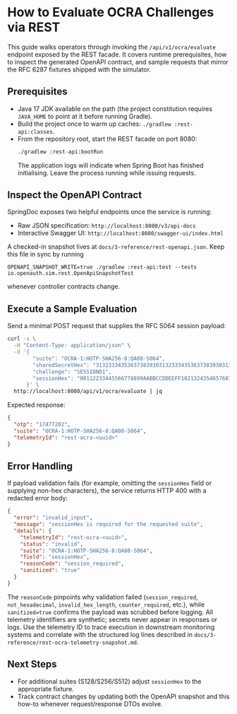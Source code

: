# How to Evaluate OCRA Challenges via REST

This guide walks operators through invoking the `/api/v1/ocra/evaluate` endpoint exposed by the REST facade. It covers runtime prerequisites, how to inspect the generated OpenAPI contract, and sample requests that mirror the RFC 6287 fixtures shipped with the simulator.

## Prerequisites
- Java 17 JDK available on the path (the project constitution requires `JAVA_HOME` to point at it before running Gradle).
- Build the project once to warm up caches: `./gradlew :rest-api:classes`.
- From the repository root, start the REST facade on port 8080:
  ```bash
  ./gradlew :rest-api:bootRun
  ```
  The application logs will indicate when Spring Boot has finished initialising. Leave the process running while issuing requests.

## Inspect the OpenAPI Contract
SpringDoc exposes two helpful endpoints once the service is running:

- Raw JSON specification: `http://localhost:8080/v3/api-docs`
- Interactive Swagger UI: `http://localhost:8080/swagger-ui/index.html`

A checked-in snapshot lives at `docs/3-reference/rest-openapi.json`. Keep this file in sync by running
```
OPENAPI_SNAPSHOT_WRITE=true ./gradlew :rest-api:test --tests io.openauth.sim.rest.OpenApiSnapshotTest
```
whenever controller contracts change.

## Execute a Sample Evaluation
Send a minimal POST request that supplies the RFC S064 session payload:

```bash
curl -s \
  -H "Content-Type: application/json" \
  -d '{
        "suite": "OCRA-1:HOTP-SHA256-8:QA08-S064",
        "sharedSecretHex": "3132333435363738393031323334353637383930313233343536373839303132",
        "challenge": "SESSION01",
        "sessionHex": "00112233445566778899AABBCCDDEEFF102132435465768798A9BACBDCEDF0EF112233445566778899AABBCCDDEEFF0089ABCDEF0123456789ABCDEF01234567"
      }' \
  http://localhost:8080/api/v1/ocra/evaluate | jq
```

Expected response:

```json
{
  "otp": "17477202",
  "suite": "OCRA-1:HOTP-SHA256-8:QA08-S064",
  "telemetryId": "rest-ocra-<uuid>"
}
```

## Error Handling
If payload validation fails (for example, omitting the `sessionHex` field or supplying non-hex characters), the service returns HTTP 400 with a redacted error body:

```json
{
  "error": "invalid_input",
  "message": "sessionHex is required for the requested suite",
  "details": {
    "telemetryId": "rest-ocra-<uuid>",
    "status": "invalid",
    "suite": "OCRA-1:HOTP-SHA256-8:QA08-S064",
    "field": "sessionHex",
    "reasonCode": "session_required",
    "sanitized": "true"
  }
}
```

The `reasonCode` pinpoints why validation failed (`session_required`, `not_hexadecimal`, `invalid_hex_length`, `counter_required`, etc.), while `sanitized=true` confirms the payload was scrubbed before logging. All telemetry identifiers are synthetic; secrets never appear in responses or logs. Use the telemetry ID to trace execution in downstream monitoring systems and correlate with the structured log lines described in `docs/3-reference/rest-ocra-telemetry-snapshot.md`.

## Next Steps
- For additional suites (S128/S256/S512) adjust `sessionHex` to the appropriate fixture.
- Track contract changes by updating both the OpenAPI snapshot and this how-to whenever request/response DTOs evolve.
